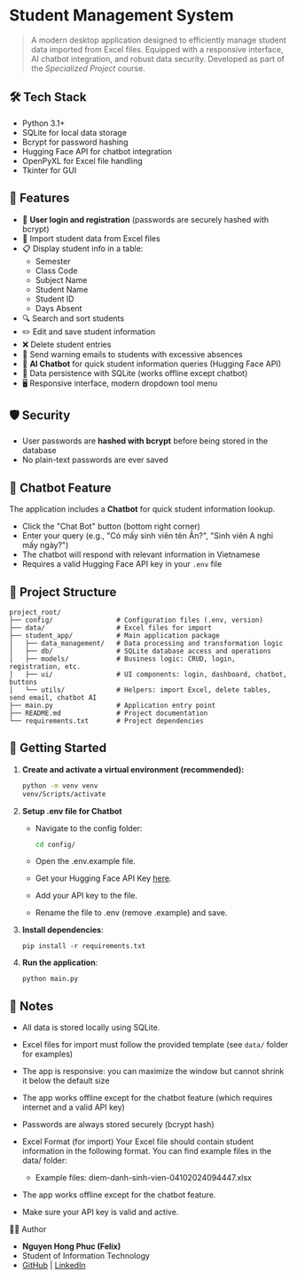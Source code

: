 # Student Management System

> A modern desktop application designed to efficiently manage student data imported from Excel files. Equipped with a responsive interface, AI chatbot integration, and robust data security.
> Developed as part of the *Specialized Project* course.

## 🛠️ Tech Stack
- Python 3.1+
- SQLite for local data storage
- Bcrypt for password hashing
- Hugging Face API for chatbot integration
- OpenPyXL for Excel file handling
- Tkinter for GUI

## 📌 Features

- 🔐 **User login and registration** (passwords are securely hashed with bcrypt)
- 📁 Import student data from Excel files
- 📋 Display student info in a table:
  - Semester
  - Class Code
  - Subject Name
  - Student Name
  - Student ID
  - Days Absent
- 🔍 Search and sort students
- ✏️ Edit and save student information
- ❌ Delete student entries
- 📧 Send warning emails to students with excessive absences
- 🤖 **AI Chatbot** for quick student information queries (Hugging Face API)
- 💾 Data persistence with SQLite (works offline except chatbot)
- 🖥️ Responsive interface, modern dropdown tool menu

## 🛡️ Security
- User passwords are **hashed with bcrypt** before being stored in the database
- No plain-text passwords are ever saved

## 💬 Chatbot Feature

The application includes a **Chatbot** for quick student information lookup.
- Click the "Chat Bot" button (bottom right corner)
- Enter your query (e.g., "Có mấy sinh viên tên Ân?", "Sinh viên A nghỉ mấy ngày?")
- The chatbot will respond with relevant information in Vietnamese
- Requires a valid Hugging Face API key in your `.env` file

## 📁 Project Structure

```plaintext
project_root/
├── config/                # Configuration files (.env, version)
├── data/                  # Excel files for import
├── student_app/           # Main application package
│   ├── data_management/   # Data processing and transformation logic
│   ├── db/                # SQLite database access and operations
│   ├── models/            # Business logic: CRUD, login, registration, etc.
│   ├── ui/                # UI components: login, dashboard, chatbot, buttons
│   └── utils/             # Helpers: import Excel, delete tables, send email, chatbot AI 
├── main.py                # Application entry point
├── README.md              # Project documentation
└── requirements.txt       # Project dependencies
```

## 🚀 Getting Started

1. **Create and activate a virtual environment (recommended):**
   ```bash
   python -m venv venv
   venv/Scripts/activate
2. **Setup .env file for Chatbot**
    - Navigate to the config folder:
      ```bash
      cd config/
    - Open the .env.example file.
    
    - Get your Hugging Face API Key [here](https://huggingface.co/settings/tokens).  
    
    - Add your API key to the file.

    - Rename the file to .env (remove .example) and save.
  
3. **Install dependencies**:
   ```
   pip install -r requirements.txt
4. **Run the application**:
   ```
   python main.py
## 📌 Notes
- All data is stored locally using SQLite.
- Excel files for import must follow the provided template (see `data/` folder for examples)
- The app is responsive: you can maximize the window but cannot shrink it below the default size
- The app works offline except for the chatbot feature (which requires internet and a valid API key)
- Passwords are always stored securely (bcrypt hash)

- Excel Format (for import)
Your Excel file should contain student information in the following format.
You can find example files in the data/ folder:
    - Example files: diem-danh-sinh-vien-04102024094447.xlsx
      
- The app works offline except for the chatbot feature.

- Make sure your API key is valid and active.

👨‍💻 Author
- **Nguyen Hong Phuc (Felix)**
- Student of Information Technology
- [GitHub](https://github.com/Hong-Phuc) | [LinkedIn](https://www.linkedin.com/in/nguyen-hong-phuc)
